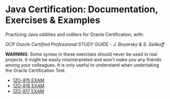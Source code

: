 # Java Certification: Documentation, Exercises & Examples

Practicing Java oddities and outliers for Oracle Certification, with:

*OCP Oracle Certified Professional STUDY GUIDE - J. Boyarsky & S. Selikoff*

**WARNING**: Some syntax in these exercises should never be used in real projects.
It might be easily misinterpreted and won't make you any friends among your colleagues.
It is only useful to understand when undertaking the Oracle Certification Test.

- [1ZO-815 EXAM](1Z0-815.md)
- [1ZO-816 EXAM](1Z0-816.md)
- [1ZO-817 EXAM](1Z0-817.md)